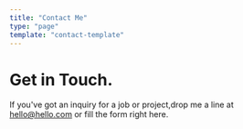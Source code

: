 ```yaml
---
title: "Contact Me"
type: "page"
template: "contact-template"
---
```


# Get in Touch.

If you've got an inquiry for a job or project,drop me a line at hello@hello.com or fill the form right here.
